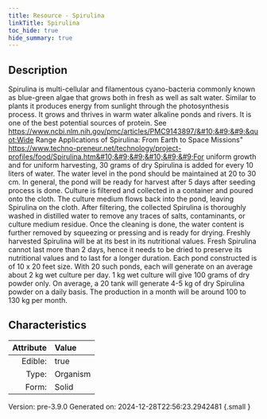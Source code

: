 ```yaml
---
title: Resource - Spirulina
linkTitle: Spirulina
toc_hide: true
hide_summary: true
---
```


## Description
&#10;&#9;&#9;Spirulina is multi-cellular and filamentous cyano-bacteria commonly known as blue-green algae that &#10;&#9;&#9;grows both in fresh as well as salt water. Similar to plants it produces energy from sunlight &#10;&#9;&#9;through the photosynthesis process. It grows and thrives in warm water alkaline ponds and rivers. &#10;&#9;&#9;It is one of the best potential sources of protein. &#10;&#9;&#9;&#9;&#9;&#10;&#9;&#9;See https://www.ncbi.nlm.nih.gov/pmc/articles/PMC9143897/&#10;&#9;&#9;&quot;Wide Range Applications of Spirulina: From Earth to Space Missions&quot;&#10;&#9;&#9;&#9; &#9;&#9;&#9;&#9;&#10;&#9;&#9;https://www.techno-preneur.net/technology/project-profiles/food/Spirulina.htm&#10;&#9;&#9;&#10;&#9;&#9;For uniform growth and for uniform harvesting, 30 grams of dry Spirulina is added &#10;&#9;&#9;for every 10 liters of water. The water level in the pond should be maintained at 20 to 30 cm.&#10;&#10;&#9;&#9;In general, the pond will be ready for harvest after 5 days after seeding process is done.&#9;&#9;&#10;&#9;&#9;Culture is filtered and collected in a container and poured onto the cloth. The culture medium &#10;&#9;&#9;flows back into the pond, leaving Spirulina on the cloth. &#10;&#9;&#9;&#10;&#9;&#9;After filtering, the collected Spirulina is thoroughly washed in distilled water to remove any &#10;&#9;&#9;traces of salts, contaminants, or culture medium residue. Once the cleaning is done, the water &#10;&#9;&#9;content is further removed by squeezing or pressing and is ready for drying. Freshly harvested &#10;&#9;&#9;Spirulina will be at its best in its nutritional values. Fresh Spirulina cannot last more than &#10;&#9;&#9;2 days, hence it needs to be dried to preserve its nutritional values and to last for a longer&#10;&#9;&#9;duration.&#10;&#9;&#9;&#10;&#9;&#9;Each pond constructed is of 10 x 20 feet size. With 20 such ponds, each will generate on an &#10;&#9;&#9;average about 2 kg wet culture per day. 1 kg wet culture will give 100 grams of dry powder only. &#10;&#9;&#9;On average, a 20 tank will generate 4-5 kg of dry Spirulina powder on a daily basis. &#10;&#9;&#9;The production in a month will be around 100 to 130 kg per month. &#10;&#9;&#9;

## Characteristics

| Attribute      | Value |
|--------:|:------|
|Edible:|true|
|Type:|Organism|
|Form:|Solid|
 



    

Version: pre-3.9.0 Generated on: 2024-12-28T22:56:23.2942481
{.small }
